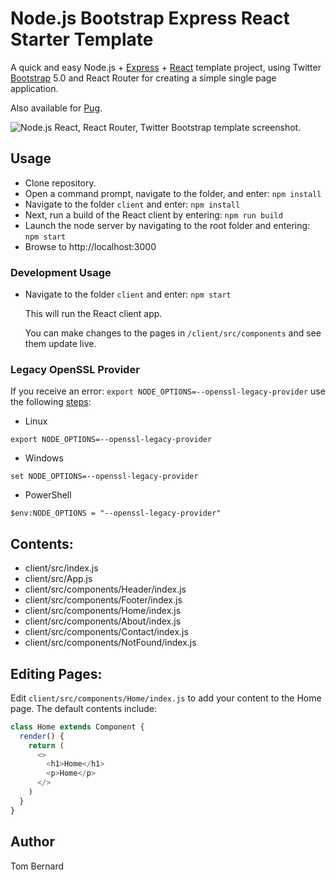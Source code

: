 Node.js Bootstrap Express React Starter Template
===

A quick and easy Node.js + [Express](https://expressjs.com) + [React](https://reactjs.org) template project, using Twitter [Bootstrap](https://getbootstrap.com) 5.0 and React Router for creating a simple single page application.

Also available for [Pug](https://github.com/primaryobjects/Node.js-Bootstrap-Starter-Template).

![Node.js React, React Router, Twitter Bootstrap template screenshot.](screenshot.gif)

## Usage

- Clone repository.
- Open a command prompt, navigate to the folder, and enter: `npm install`
- Navigate to the folder `client` and enter: `npm install`
- Next, run a build of the React client by entering: `npm run build`
- Launch the node server by navigating to the root folder and entering: `npm start`
- Browse to http://localhost:3000

### Development Usage

- Navigate to the folder `client` and enter: `npm start`

  This will run the React client app.

  You can make changes to the pages in `/client/src/components` and see them update live.

### Legacy OpenSSL Provider

If you receive an error: `export NODE_OPTIONS=--openssl-legacy-provider` use the following [steps](https://stackoverflow.com/a/69699772/2596404):

- Linux
```
export NODE_OPTIONS=--openssl-legacy-provider
```

- Windows

```
set NODE_OPTIONS=--openssl-legacy-provider
```

- PowerShell

```
$env:NODE_OPTIONS = "--openssl-legacy-provider"
```

## Contents:

- client/src/index.js
- client/src/App.js
- client/src/components/Header/index.js
- client/src/components/Footer/index.js
- client/src/components/Home/index.js
- client/src/components/About/index.js
- client/src/components/Contact/index.js
- client/src/components/NotFound/index.js

## Editing Pages:

Edit `client/src/components/Home/index.js` to add your content to the Home page. The default contents include:

```js
class Home extends Component {
  render() {
    return (
      <>
        <h1>Home</h1>
        <p>Home</p>
      </>
    )
  }
}
```

## Author
Tom Bernard